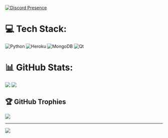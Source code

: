 [![Discord Presence](https://lanyard.cnrad.dev/api/609733389624410122?borderRadius=10px&idleMessage=Nenhuma%20atividade)](https://discord.com/users/609733389624410122)

# 💻 Tech Stack:
![Python](https://img.shields.io/badge/python-3670A0?style=for-the-badge&logo=python&logoColor=ffdd54) ![Heroku](https://img.shields.io/badge/heroku-%23430098.svg?style=for-the-badge&logo=heroku&logoColor=white) ![MongoDB](https://img.shields.io/badge/MongoDB-%234ea94b.svg?style=for-the-badge&logo=mongodb&logoColor=white) ![Qt](https://img.shields.io/badge/Qt-%23217346.svg?style=for-the-badge&logo=Qt&logoColor=white)
# 📊 GitHub Stats:
![](https://github-readme-stats.vercel.app/api?username=zWesh&theme=omni&hide_border=false&include_all_commits=true&count_private=false) 
![](https://github-readme-stats.vercel.app/api/top-langs/?username=zWesh&theme=omni&hide_border=false&include_all_commits=true&count_private=false&layout=compact)

## 🏆 GitHub Trophies
![](https://github-profile-trophy.vercel.app/?username=zWesh&theme=radical&no-frame=false&no-bg=true&margin-w=4)

---
[![](https://visitcount.itsvg.in/api?id=zWesh&icon=5&color=1)](https://visitcount.itsvg.in)

<!-- Proudly created with GPRM ( https://gprm.itsvg.in ) -->
